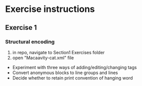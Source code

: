 # Exercise instructions

## Exercise 1
### Structural encoding
1. in repo, navigate to Section1 Exercises folder
1. open "Macaavity-cat.xml" file

- Experiment with three ways of adding/editing/changing tags
- Convert anonymous blocks to line groups and lines
- Decide whether to retain print convention of hanging word


